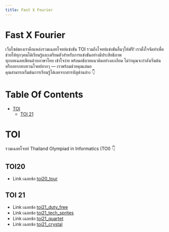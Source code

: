 ```yaml
---
title: Fast X Fourier
---
```


# Fast X Fourier
เว็บไซต์ของเราคือแหล่งรวมเฉลยโจทย์แข่งขัน TOI รวมถึงโจทย์แข่งขันอื่นๆให้ฟรี! 
เราตั้งใจจัดทำเพื่อช่วยให้ทุกๆคนได้เรียนรู้และเตรียมตัวสำหรับการแข่งขันอย่างมีประสิทธิภาพ  
ทุกบทเฉลยเขียนด้วยภาษาไทย เข้าใจง่าย พร้อมอธิบายแนวคิดอย่างละเอียด
ไม่ว่าคุณจะกำลังเริ่มต้น หรืออยากทบทวนโจทย์ยากๆ — เราพร้อมช่วยคุณเสมอ  
คุณสามารถเริ่มต้นการเรียนรู้ได้เลยจากสารบัญด้านล่าง 👇

# Table Of Contents
- [TOI](#toi)
  - [TOI 21](#toi-21)

# TOI
รวมเฉลยโจทย์ Thailand Olympiad in Informatics (TOI) 👇
## TOI20
- Link เฉลยข้อ [toi20_tour](https://fastxfourier.github.io/toi20_tour/)
## TOI 21
- Link เฉลยข้อ [toi21_duty_free](https://fastxfourier.github.io/toi21_duty_free/)
- Link เฉลยข้อ [toi21_tech_sprites](https://fastxfourier.github.io/toi21_tech_sprites/)
- Link เฉลยข้อ [toi21_quartet](https://fastxfourier.github.io/toi21_quartet/)
- Link เฉลยข้อ [toi21_crystal](https://fastxfourier.github.io/toi21_crystal/)
<!--stackedit_data:
eyJoaXN0b3J5IjpbMTQzNDM1Mzg3OSwtNzg3NjM0NzMzLDEzND
I5OTU3OTksMTQ1MjQzNzg1OSwtMzYzMTMzMTk3LC0xMzM0NzYy
ODE4LDEzNDIwODY5OTQsNDQ1MTM2NDgwLDUyNzkwNzMyMywxNz
k2NzQzMzA2XX0=
-->